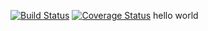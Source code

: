 [![Build Status](https://travis-ci.org/rukundoeric/prog-250.svg?branch=develop)](https://travis-ci.org/rukundoeric/prog-250)
[![Coverage Status](https://coveralls.io/repos/github/rukundoeric/prog-250/badge.svg?branch=develop)](https://coveralls.io/github/rukundoeric/prog-250?branch=develop)
hello world
